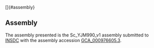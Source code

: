 []{#assembly}

Assembly
--------

The assembly presented is the Sc\_YJM990\_v1 assembly submitted to
[INSDC](http://www.insdc.org) with the assembly accession
[GCA\_000976605.3](http://www.ebi.ac.uk/ena/data/view/GCA_000976605.3).
